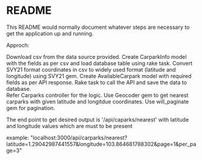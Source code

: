 # README

This README would normally document whatever steps are necessary to get the
application up and running.

Approch:

Download csv from the data source provided.
Create CarparkInfo model with the fields as per csv and load database table using rake task.
Convert SVY21 format coordinates in csv to widely used format (latitude and longitude) using SVY21 gem.
Create AvailableCarpark model with required fields as per API response.
Rake task to call the API and save the data to database.  
Refer Carparks controller for the logic.
Use Geocoder gem to get nearest carparks with given latitude and longitdue coordinates.
Use will_paginate gem for pagination.

The end point  to get desired output is '/api/caparks/nearest' with latitude and longitude values which are must to be present

example: "localhost:3000/api/carparks/nearest?latitude=1.29042987441557&longitude=103.864681788302&page=1&per_page=3"  



